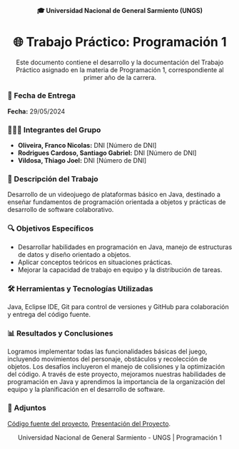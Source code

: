 <h4 align="center">
  🎓 Universidad Nacional de General Sarmiento (UNGS)
</h4>
<h1 align="center">
  🌐 Trabajo Práctico: Programación 1
</h1>
<p align="center">
  Este documento contiene el desarrollo y la documentación del Trabajo Práctico asignado en la materia de Programación 1, correspondiente al primer año de la carrera.
</p>
<h3> 📅 Fecha de Entrega</h3>
<p>
  <strong>Fecha:</strong> 29/05/2024
</p>
<h3> 🧑‍🤝‍🧑 Integrantes del Grupo</h3>
<ul>
  <li><strong>Oliveira, Franco Nicolas:</strong> DNI [Número de DNI]</li>
  <li><strong>Rodrigues Cardoso, Santiago Gabriel:</strong> DNI [Número de DNI]</li>
  <li><strong>Vildosa, Thiago Joel:</strong> DNI [Número de DNI]</li>
</ul>
<h3> 📝 Descripción del Trabajo</h3>
<p>
  Desarrollo de un videojuego de plataformas básico en Java, destinado a enseñar fundamentos de programación orientada a objetos y prácticas de desarrollo de software colaborativo.
</p>
<h3> 🔍 Objetivos Específicos</h3>
<ul>
  <li>Desarrollar habilidades en programación en Java, manejo de estructuras de datos y diseño orientado a objetos.</li>
  <li>Aplicar conceptos teóricos en situaciones prácticas.</li>
  <li>Mejorar la capacidad de trabajo en equipo y la distribución de tareas.</li>
</ul>
<h3> 🛠 Herramientas y Tecnologías Utilizadas</h3>
<p>
  Java, Eclipse IDE, Git para control de versiones y GitHub para colaboración y entrega del código fuente.
</p>
<h3> 📊 Resultados y Conclusiones</h3>
<p>
  Logramos implementar todas las funcionalidades básicas del juego, incluyendo movimientos del personaje, obstáculos y recolección de objetos. Los desafíos incluyeron el manejo de colisiones y la optimización del código. A través de este proyecto, mejoramos nuestras habilidades de programación en Java y aprendimos la importancia de la organización del equipo y la planificación en el desarrollo de software.
</p>
<h3> 📁 Adjuntos</h3>
<p>
  <a href="URL_DEL_REPOSITORIO_DEL_CODIGO">Código fuente del proyecto</a>, <a href="URL_DE_LA_PRESENTACION">Presentación del Proyecto</a>.
</p>
<p align="center">
  Universidad Nacional de General Sarmiento - UNGS | Programación 1
</p>
